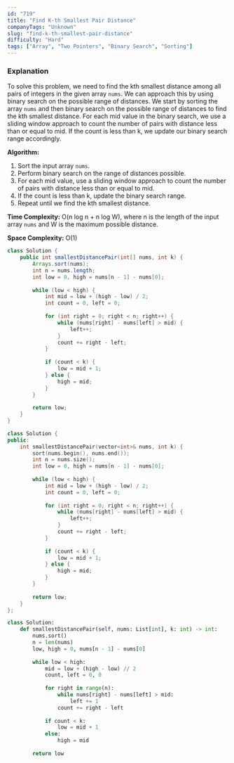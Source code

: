 ```yaml
---
id: "719"
title: "Find K-th Smallest Pair Distance"
companyTags: "Unknown"
slug: "find-k-th-smallest-pair-distance"
difficulty: "Hard"
tags: ["Array", "Two Pointers", "Binary Search", "Sorting"]
---
```


### Explanation
To solve this problem, we need to find the kth smallest distance among all pairs of integers in the given array `nums`. We can approach this by using binary search on the possible range of distances. We start by sorting the array `nums` and then binary search on the possible range of distances to find the kth smallest distance. For each mid value in the binary search, we use a sliding window approach to count the number of pairs with distance less than or equal to mid. If the count is less than k, we update our binary search range accordingly.

**Algorithm:**
1. Sort the input array `nums`.
2. Perform binary search on the range of distances possible.
3. For each mid value, use a sliding window approach to count the number of pairs with distance less than or equal to mid.
4. If the count is less than k, update the binary search range.
5. Repeat until we find the kth smallest distance.

**Time Complexity:** O(n log n + n log W), where n is the length of the input array `nums` and W is the maximum possible distance.

**Space Complexity:** O(1)
```java
class Solution {
    public int smallestDistancePair(int[] nums, int k) {
        Arrays.sort(nums);
        int n = nums.length;
        int low = 0, high = nums[n - 1] - nums[0];
        
        while (low < high) {
            int mid = low + (high - low) / 2;
            int count = 0, left = 0;
            
            for (int right = 0; right < n; right++) {
                while (nums[right] - nums[left] > mid) {
                    left++;
                }
                count += right - left;
            }
            
            if (count < k) {
                low = mid + 1;
            } else {
                high = mid;
            }
        }
        
        return low;
    }
}
```

```cpp
class Solution {
public:
    int smallestDistancePair(vector<int>& nums, int k) {
        sort(nums.begin(), nums.end());
        int n = nums.size();
        int low = 0, high = nums[n - 1] - nums[0];
        
        while (low < high) {
            int mid = low + (high - low) / 2;
            int count = 0, left = 0;
            
            for (int right = 0; right < n; right++) {
                while (nums[right] - nums[left] > mid) {
                    left++;
                }
                count += right - left;
            }
            
            if (count < k) {
                low = mid + 1;
            } else {
                high = mid;
            }
        }
        
        return low;
    }
};
```

```python
class Solution:
    def smallestDistancePair(self, nums: List[int], k: int) -> int:
        nums.sort()
        n = len(nums)
        low, high = 0, nums[n - 1] - nums[0]
        
        while low < high:
            mid = low + (high - low) // 2
            count, left = 0, 0
            
            for right in range(n):
                while nums[right] - nums[left] > mid:
                    left += 1
                count += right - left
            
            if count < k:
                low = mid + 1
            else:
                high = mid
        
        return low
```